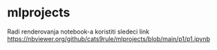 # mlprojects

Radi renderovanja notebook-a koristiti sledeci link
https://nbviewer.org/github/cats9rule/mlprojects/blob/main/p1/p1.ipynb
